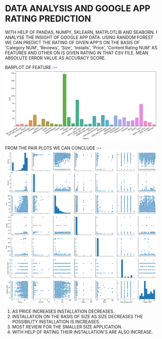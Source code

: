 # DATA ANALYSIS AND GOOGLE APP RATING PREDICTION
WITH HELP OF PANDAS, NUMPY, SKLEARN, MATPLOTLIB AND SEABORN. I ANALYSE THE INSIGHT OF GOOGLE APP DATA. USING RANDOM FOREST WE CAN PREDICT THE RATING OF GIVEN APP'S ON THE BASIS OF 'Category NUM', 'Reviews', 'Size', 'Installs', 'Price', 'Content Rating NUM' AS FEATURES AND OTHER ON IS GIVEN RATING IN THAT CSV FILE. MEAN ABSOLUTE ERROR VALUE
AS ACCURACY SCORE.

BARPLOT OF FEATURE :--
![](Barplot%20Feature.png)

FROM THE PAIR PLOTS WE CAN CONCLUDE :--
![](PAIRPLOT.png)
1. AS PRICE INCREASES INSTALLATION DECREASES.
2. INSTALLATION ON THE BASIS OF SIZE AS SIZE DECREASES THE POSSIBILITY INSTALLATION IS INCREASES.
3. MOST REVIEW FOR THE SMALLER SIZE APPLICATION.
4. WITH HELP OF RATING THEIR INSTALLATION'S ARE ALSO INCREASE.

